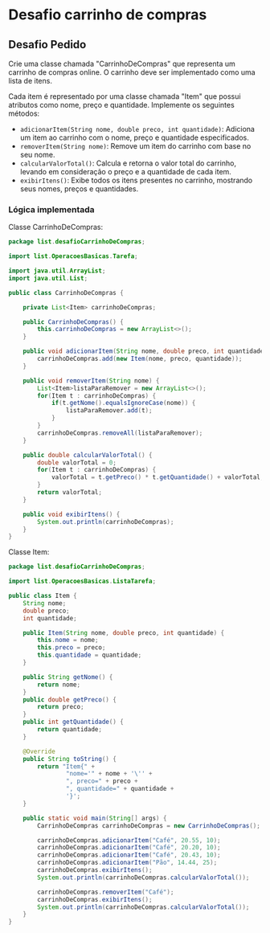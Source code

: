 # Desafio carrinho de compras

## Desafio Pedido

Crie uma classe chamada "CarrinhoDeCompras" que representa um carrinho de compras online. O carrinho deve ser implementado como uma lista de itens.

Cada item é representado por uma classe chamada "Item" que possui atributos como nome, preço e quantidade. Implemente os seguintes métodos:

- `adicionarItem(String nome, double preco, int quantidade)`: Adiciona um item ao carrinho com o nome, preço e quantidade especificados.
- `removerItem(String nome)`: Remove um item do carrinho com base no seu nome.
- `calcularValorTotal()`: Calcula e retorna o valor total do carrinho, levando em consideração o preço e a quantidade de cada item.
- `exibirItens()`: Exibe todos os itens presentes no carrinho, mostrando seus nomes, preços e quantidades.

### Lógica implementada

Classe CarrinhoDeCompras:

```java
package list.desafioCarrinhoDeCompras;

import list.OperacoesBasicas.Tarefa;

import java.util.ArrayList;
import java.util.List;

public class CarrinhoDeCompras {

    private List<Item> carrinhoDeCompras;

    public CarrinhoDeCompras() {
        this.carrinhoDeCompras = new ArrayList<>();
    }

    public void adicionarItem(String nome, double preco, int quantidade) {
        carrinhoDeCompras.add(new Item(nome, preco, quantidade));
    }

    public void removerItem(String nome) {
        List<Item>listaParaRemover = new ArrayList<>();
        for(Item t : carrinhoDeCompras) {
            if(t.getNome().equalsIgnoreCase(nome)) {
                listaParaRemover.add(t);
            }
        }
        carrinhoDeCompras.removeAll(listaParaRemover);
    }

    public double calcularValorTotal() {
        double valorTotal = 0;
        for(Item t : carrinhoDeCompras) {
            valorTotal = t.getPreco() * t.getQuantidade() + valorTotal;
        }
        return valorTotal;
    }

    public void exibirItens() {
        System.out.println(carrinhoDeCompras);
    }
}

```

Classe Item: 

```java
package list.desafioCarrinhoDeCompras;

import list.OperacoesBasicas.ListaTarefa;

public class Item {
    String nome;
    double preco;
    int quantidade;

    public Item(String nome, double preco, int quantidade) {
        this.nome = nome;
        this.preco = preco;
        this.quantidade = quantidade;
    }

    public String getNome() {
        return nome;
    }
    public double getPreco() {
        return preco;
    }
    public int getQuantidade() {
        return quantidade;
    }

    @Override
    public String toString() {
        return "Item{" +
                "nome='" + nome + '\'' +
                ", preco=" + preco +
                ", quantidade=" + quantidade +
                '}';
    }

    public static void main(String[] args) {
        CarrinhoDeCompras carrinhoDeCompras = new CarrinhoDeCompras();

        carrinhoDeCompras.adicionarItem("Café", 20.55, 10);
        carrinhoDeCompras.adicionarItem("Café", 20.20, 10);
        carrinhoDeCompras.adicionarItem("Café", 20.43, 10);
        carrinhoDeCompras.adicionarItem("Pão", 14.44, 25);
        carrinhoDeCompras.exibirItens();
        System.out.println(carrinhoDeCompras.calcularValorTotal());

        carrinhoDeCompras.removerItem("Café");
        carrinhoDeCompras.exibirItens();
        System.out.println(carrinhoDeCompras.calcularValorTotal());
    }
}
```

